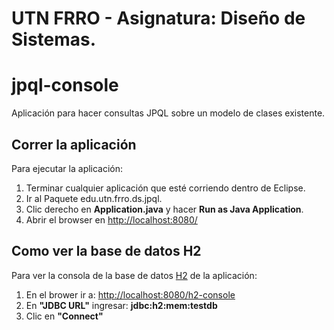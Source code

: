 # UTN FRRO - Asignatura: Diseño de Sistemas.
# jpql-console
Aplicación para hacer consultas JPQL sobre un modelo de clases existente.

## Correr la aplicación
Para ejecutar la aplicación:
1. Terminar cualquier aplicación que esté corriendo dentro de Eclipse.
2. Ir al Paquete edu.utn.frro.ds.jpql.
3. Clic derecho en **Application.java** y hacer **Run as Java Application**.
4. Abrir el browser en [http://localhost:8080/](http://localhost:8080/)

## Como ver la base de datos H2
Para ver la consola de la base de datos [H2](http://www.h2database.com/) de la aplicación:
1. En el brower ir a: [http://localhost:8080/h2-console](http://localhost:8080/h2-console)
2. En **"JDBC URL"** ingresar: **jdbc:h2:mem:testdb**
3. Clic en **"Connect"**
